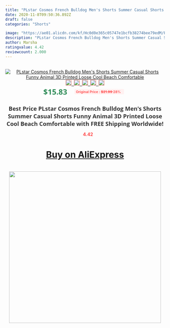 ```yaml
---
title: "PLstar Cosmos French Bulldog Men's Shorts Summer Casual Shorts Funny Animal 3D Printed Loose Cool Beach Comfortable"
date: 2020-11-8T09:50:36.892Z
draft: false
categories: "Shorts"

image: "https://ae01.alicdn.com/kf/Hc0d0e365c05747e1bcfb38274bee79edM/PLstar-Cosmos-French-Bulldog-Men-s-Shorts-Summer-Casual-Shorts-Funny-Animal-3D-Printed-Loose-Cool.jpg"
description: "PLstar Cosmos French Bulldog Men's Shorts Summer Casual Shorts Funny Animal 3D Printed Loose Cool Beach Comfortable"
author: Marsha
ratingvalue: 4.42
reviewcount: 2.000
---
```

<br>
<div style="text-align: center;">
<a href="https://s.click.aliexpress.com/e/_AgCvUt" target="_blank" rel="nofollow noopener noreferrer"><img alt="PLstar Cosmos French Bulldog Men's Shorts Summer Casual Shorts Funny Animal 3D Printed Loose Cool Beach Comfortable" class="magnifier-image" src="https://ae01.alicdn.com/kf/Hc0d0e365c05747e1bcfb38274bee79edM/PLstar-Cosmos-French-Bulldog-Men-s-Shorts-Summer-Casual-Shorts-Funny-Animal-3D-Printed-Loose-Cool.jpg_640x640.jpg">
<br>
<img style="border:1px solid salmon" src="https://ae01.alicdn.com/kf/Hc0d0e365c05747e1bcfb38274bee79edM/PLstar-Cosmos-French-Bulldog-Men-s-Shorts-Summer-Casual-Shorts-Funny-Animal-3D-Printed-Loose-Cool.jpg_120x120.jpg">&nbsp;&nbsp;<img style="border:1px solid salmon" src="https://ae01.alicdn.com/kf/H59e95f2011b548c8b1fcc0d1186372662/PLstar-Cosmos-French-Bulldog-Men-s-Shorts-Summer-Casual-Shorts-Funny-Animal-3D-Printed-Loose-Cool.jpg_120x120.jpg">&nbsp;&nbsp;<img style="border:1px solid salmon" src="https://ae01.alicdn.com/kf/H3e79fde6b21f45a99fc7b8e83b6248eeh/PLstar-Cosmos-French-Bulldog-Men-s-Shorts-Summer-Casual-Shorts-Funny-Animal-3D-Printed-Loose-Cool.jpg_120x120.jpg">&nbsp;&nbsp;<img style="border:1px solid salmon" src="https://ae01.alicdn.com/kf/H53d50ce8048a43a080394af511be435da/PLstar-Cosmos-French-Bulldog-Men-s-Shorts-Summer-Casual-Shorts-Funny-Animal-3D-Printed-Loose-Cool.jpg_120x120.jpg">&nbsp;&nbsp;<img style="border:1px solid salmon" src="https://ae01.alicdn.com/kf/Hf02f0c0577994a84933196a91921b9387/PLstar-Cosmos-French-Bulldog-Men-s-Shorts-Summer-Casual-Shorts-Funny-Animal-3D-Printed-Loose-Cool.jpg_120x120.jpg"></a></div><br0>
<div style="text-align: center;"><span style="background-color: white; border: 0px; box-sizing: border-box; color: seagreen; display: inline-block; font-family: &quot;open sans&quot; , &quot;arial&quot; , &quot;helvetica&quot; , sans-serif , &quot;heiti&quot;; font-size: 24px; font-stretch: inherit; font-weight: 700; line-height: inherit; margin: 0px 10px 0px 0px; padding: 0px; vertical-align: middle;">$15.83 </span>
<span style="background: rgb(255 , 241 , 241); border-radius: 3px; border: 0px; box-sizing: border-box; color: #ff4747; display: inline-block; font-family: inherit; font-size: 12px; font-stretch: inherit; font-style: inherit; font-variant: inherit; font-weight: 600; line-height: inherit; margin: 0px; padding: 2px 5px; transform: scale(0.9); vertical-align: middle;">Original Price : <b style="text-decoration: line-through;">$21.99 </b> 28%&nbsp;&nbsp;</span></div>
<h1 style="color: #333333; display: inline-block; font-family: &quot;open sans&quot; , &quot;arial&quot; , &quot;helvetica&quot; , sans-serif , &quot;heiti&quot;; font-size: 18px; font-stretch: inherit; font-weight: 700; text-align: center;">Best Price PLstar Cosmos French Bulldog Men's Shorts Summer Casual Shorts Funny Animal 3D Printed Loose Cool Beach Comfortable with FREE Shipping Worldwide!</h1>
<div style="color: #ff4747; text-align: center;">
<img src="https://4.bp.blogspot.com/-M0ZcTcb-5uY/XleCXlxnR4I/AAAAAAAAAEc/OrjgMkXV1oMQFaCRZj5HQwOCBcu3w1FegCPcBGAYYCw/s1600/star.png" style="height: 15px;">&nbsp;<b>4.42</b></div>
<div class="button_cont" align="center"><a class="buynow_a" href="https://s.click.aliexpress.com/e/_AgCvUt" target="_blank" rel="nofollow noopener noreferrer"><H1>Buy on AliExpress</H1></a></div><br>
<div class="separator" style="clear: both; text-align: center;">
<img src="https://lh3.googleusercontent.com/-pTy5HemUv9M/XlePHvY0dAI/AAAAAAAAAE4/0nX5iRUoIWY8eMW9Dpxeirr157OZliDIgCLcBGAsYHQ/s1600/badge.gif" width="480">
</div>
